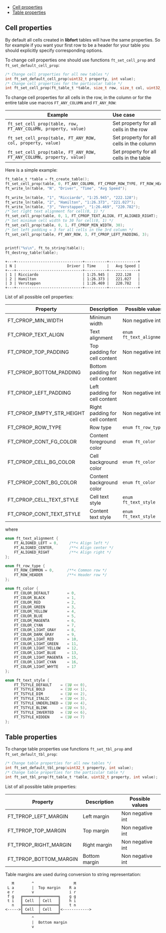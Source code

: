 - [Cell properties](#cell-properties)
- [Table properties](#table-properties)

## Cell properties
By default all cells created in **libfort** tables will have the same properties. So for example if you want your first row to be a header for your table you should explicitly specify corresponding options.

To change cell properties one should use functions `ft_set_cell_prop` and `ft_set_default_cell_prop`:
```C
/* Change cell properties for all new tables */
int ft_set_default_cell_prop(uint32_t property, int value);
/* Change cell properties for the particular table */
int ft_set_cell_prop(ft_table_t *table, size_t row, size_t col, uint32_t property, int value);
```
To change cell properties for all cells in the row, in the column or for the entire table use macros `FT_ANY_COLUMN` and `FT_ANY_ROW`:

| Example                                                               | Use case                                 |
| --------------------------------------------------------------------- |:-----------------------------------------|
| `ft_set_cell_prop(table, row, FT_ANY_COLUMN, property, value)`        | Set property for all cells in the row    |
| `ft_set_cell_prop(table, FT_ANY_ROW, col, property, value)`           | Set property for all cells in the column |
| `ft_set_cell_prop(table, FT_ANY_ROW, FT_ANY_COLUMN, property, value)` | Set property for all cells in the table  |

Here is a simple example:
```C
ft_table_t *table = ft_create_table();                                       
ft_set_cell_prop(table, 0, FT_ANY_COLUMN, FT_CPROP_ROW_TYPE, FT_ROW_HEADER);
ft_write_ln(table, "N", "Driver", "Time", "Avg Speed");                      
                                                                             
ft_write_ln(table, "1", "Ricciardo", "1:25.945", "222.128");                 
ft_write_ln(table, "2", "Hamilton", "1:26.373", "221.027");                  
ft_write_ln(table, "3", "Verstappen", "1:26.469", "220.782");   
/* Set right text alignment for cell(0, 1) */             
ft_set_cell_prop(table, 0, 1, FT_CPROP_TEXT_ALIGN, FT_ALIGNED_RIGHT);       
/* Set minimum cell width to 30 for cell(0, 1) */
ft_set_cell_prop(table, 0, 1, FT_CPROP_MIN_WIDTH, 30);      
/* Set left padding = 3 for all cells in the 3rd column */
ft_set_cell_prop(table, FT_ANY_ROW, 3, FT_CPROP_LEFT_PADDING, 3);
                
                                                                             
printf("%s\n", ft_to_string(table));                                         
ft_destroy_table(table);                                                     
```

```
+---+------------------------------+----------+-------------+
| N |                       Driver | Time     |   Avg Speed |
+---+------------------------------+----------+-------------+
| 1 | Ricciardo                    | 1:25.945 |   222.128   |
| 2 | Hamilton                     | 1:26.373 |   221.027   |
| 3 | Verstappen                   | 1:26.469 |   220.782   |
+---+------------------------------+----------+-------------+
```

List of all possible cell properties:

| Property                  | Description                    | Possible values         |
| ------------------------- |--------------------------------| ------------------------|
| FT_CPROP_MIN_WIDTH        | Minimum width                  | Non negative int        |
| FT_CPROP_TEXT_ALIGN       | Text alignment                 | `enum ft_text_alignment`|
| FT_CPROP_TOP_PADDING      | Top padding for cell content   | Non negative int        |
| FT_CPROP_BOTTOM_PADDING   | Bottom padding for cell content| Non negative int        |
| FT_CPROP_LEFT_PADDING     | Left padding for cell content  | Non negative int        |
| FT_CPROP_EMPTY_STR_HEIGHT | Right padding for cell content | Non negative int        |
| FT_CPROP_ROW_TYPE         | Row type                       | `enum ft_row_type`      |
| FT_CPROP_CONT_FG_COLOR    | Content foreground color       | `enum ft_color`         |
| FT_CPROP_CELL_BG_COLOR    | Cell background color          | `enum ft_color`         |
| FT_CPROP_CONT_BG_COLOR    | Content background color       | `enum ft_color`         |
| FT_CPROP_CELL_TEXT_STYLE  | Cell text style                | `enum ft_text_style`    |
| FT_CPROP_CONT_TEXT_STYLE  | Content text style             | `enum ft_text_style`    |

where
```C
enum ft_text_alignment {
    FT_ALIGNED_LEFT = 0,     /**< Align left */
    FT_ALIGNED_CENTER,       /**< Align center */
    FT_ALIGNED_RIGHT         /**< Align right */
};

enum ft_row_type {
    FT_ROW_COMMON = 0,      /**< Common row */
    FT_ROW_HEADER           /**< Header row */
};

enum ft_color {
    FT_COLOR_DEFAULT        = 0,
    FT_COLOR_BLACK          = 1,
    FT_COLOR_RED            = 2,
    FT_COLOR_GREEN          = 3,
    FT_COLOR_YELLOW         = 4,
    FT_COLOR_BLUE           = 5,
    FT_COLOR_MAGENTA        = 6,
    FT_COLOR_CYAN           = 7,
    FT_COLOR_LIGHT_GRAY     = 8,
    FT_COLOR_DARK_GRAY      = 9,
    FT_COLOR_LIGHT_RED      = 10,
    FT_COLOR_LIGHT_GREEN    = 11,
    FT_COLOR_LIGHT_YELLOW   = 12,
    FT_COLOR_LIGHT_BLUE     = 13,
    FT_COLOR_LIGHT_MAGENTA  = 15,
    FT_COLOR_LIGHT_CYAN     = 16,
    FT_COLOR_LIGHT_WHYTE    = 17
};

enum ft_text_style {
    FT_TSTYLE_DEFAULT    = (1U << 0),
    FT_TSTYLE_BOLD       = (1U << 1),
    FT_TSTYLE_DIM        = (1U << 2),
    FT_TSTYLE_ITALIC     = (1U << 3),
    FT_TSTYLE_UNDERLINED = (1U << 4),
    FT_TSTYLE_BLINK      = (1U << 5),
    FT_TSTYLE_INVERTED   = (1U << 6),
    FT_TSTYLE_HIDDEN     = (1U << 7)
};
```

## Table properties
To change table properties use functions `ft_set_tbl_prop` and `ft_set_default_tbl_prop`:
```C
/* Change table properties for all new tables */
int ft_set_default_tbl_prop(uint32_t property, int value);
/* Change table properties for the particular table */
int ft_set_tbl_prop(ft_table_t *table, uint32_t property, int value);
```
List of all possible table properties:

| Property                  | Description   | Possible values   |
| ------------------------- |---------------| ------------------|
| FT_TPROP_LEFT_MARGIN      | Left margin   | Non negative int  |
| FT_TPROP_TOP_MARGIN       | Top margin    | Non negative int  |
| FT_TPROP_RIGHT_MARGIN     | Right margin  | Non negative int  |
| FT_TPROP_BOTTOM_MARGIN    | Bottom margin | Non negative int  |

Table margins are used during conversion to string representation:
```
   M        ^                  M    
 L a        |  Top margin    R a  
 e r        v                i r
 f g   ╔═══════╤════════╗    g g
 t i   ║ Cell  │ Cell   ║    h i
   n   ╠═══════╪════════╣    t n
<----->║ Cell  │ Cell   ║<------------>
       ╚═══════╧════════╝
            ^
            |  Bottom margin
            v
```

